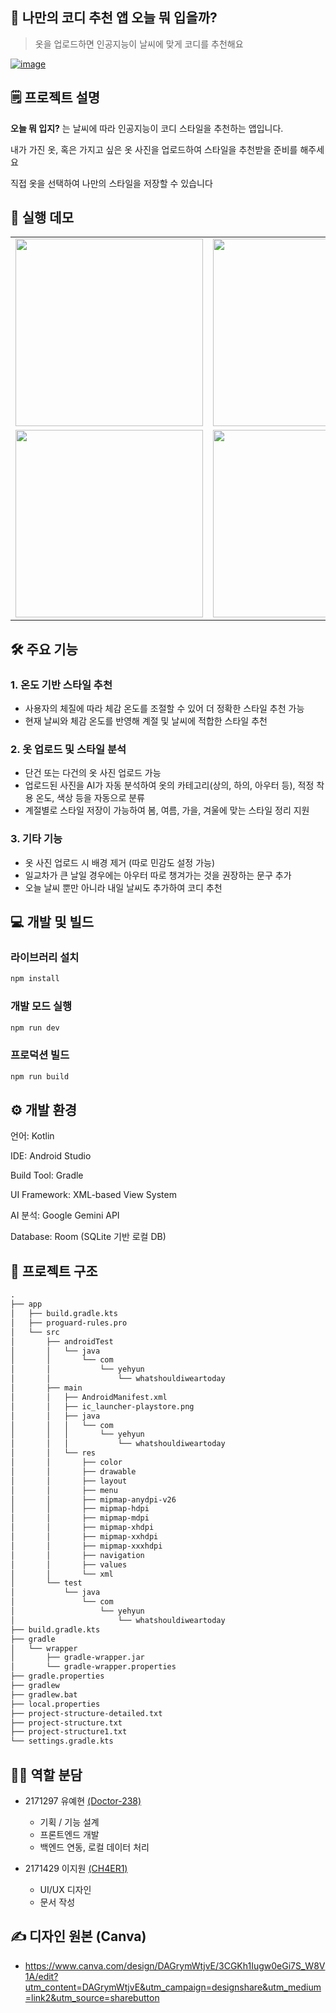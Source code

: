 ## 👕 나만의 코디 추천 앱 **오늘 뭐 입을까?**

>옷을 업로드하면 인공지능이 날씨에 맞게 코디를 추천해요

<a href="https://ibb.co/1GMH9722"><img src="https://i.ibb.co/ZzSyhGTT/image.png" alt="image" border="0"></a>


## 🗒️ 프로젝트 설명  
**오늘 뭐 입지?** 는 날씨에 따라 인공지능이 코디 스타일을 추천하는 앱입니다.

내가 가진 옷, 혹은 가지고 싶은 옷 사진을 업로드하여 스타일을 추천받을 준비를 해주세요

직접 옷을 선택하여 나만의 스타일을 저장할 수 있습니다

## 📱 실행 데모

<table>
  <tr>
    <td><a href="https://ibb.co/vCGmbfcb"><img src="https://i.ibb.co/0pSZk1nk/1-2.png" width="300"></a></td>
    <td><a href="https://ibb.co/SFhQX77"><img src="https://i.ibb.co/1FDsfJJ/2-1.png" width="300"></a></td>
  </tr>
  <tr>
    <td><a href="https://ibb.co/JjCjw3Xb"><img src="https://i.ibb.co/pjnjBhCs/3-1.png" width="300"></a></td>
    <td><a href="https://ibb.co/nMZyqX0p"><img src="https://i.ibb.co/Jj0TWYdZ/4-1.png" width="300"></a></td>
  </tr>
</table>


## 🛠 주요 기능   

### 1. 온도 기반 스타일 추천
- 사용자의 체질에 따라 체감 온도를 조절할 수 있어 더 정확한 스타일 추천 가능
- 현재 날씨와 체감 온도를 반영해 계절 및 날씨에 적합한 스타일 추천


### 2. 옷 업로드 및 스타일 분석
- 단건 또는 다건의 옷 사진 업로드 가능
- 업로드된 사진을 AI가 자동 분석하여 옷의 카테고리(상의, 하의, 아우터 등), 적정 착용 온도, 색상 등을 자동으로 분류
- 계절별로 스타일 저장이 가능하여 봄, 여름, 가을, 겨울에 맞는 스타일 정리 지원
 
### 3. 기타 기능
- 옷 사진 업로드 시 배경 제거 (따로 민감도 설정 가능)
- 일교차가 큰 날일 경우에는 아우터 따로 챙겨가는 것을 권장하는 문구 추가 
- 오늘 날씨 뿐만 아니라 내일 날씨도 추가하여 코디 추천

## 💻 개발 및 빌드

### 라이브러리 설치
``` bash
npm install
``` 

### 개발 모드 실행
``` bash
npm run dev
``` 

### 프로덕션 빌드
``` bash
npm run build
``` 

## ⚙️ 개발 환경

언어: Kotlin

IDE: Android Studio

Build Tool: Gradle

UI Framework: XML-based View System

AI 분석: Google Gemini API

Database: Room (SQLite 기반 로컬 DB)

## 📂 프로젝트 구조

```txt
.
├── app
│   ├── build.gradle.kts
│   ├── proguard-rules.pro
│   └── src
│       ├── androidTest
│       │   └── java
│       │       └── com
│       │           └── yehyun
│       │               └── whatshouldiweartoday
│       ├── main
│       │   ├── AndroidManifest.xml
│       │   ├── ic_launcher-playstore.png
│       │   ├── java
│       │   │   └── com
│       │   │       └── yehyun
│       │   │           └── whatshouldiweartoday
│       │   └── res
│       │       ├── color
│       │       ├── drawable
│       │       ├── layout
│       │       ├── menu
│       │       ├── mipmap-anydpi-v26
│       │       ├── mipmap-hdpi
│       │       ├── mipmap-mdpi
│       │       ├── mipmap-xhdpi
│       │       ├── mipmap-xxhdpi
│       │       ├── mipmap-xxxhdpi
│       │       ├── navigation
│       │       ├── values
│       │       └── xml
│       └── test
│           └── java
│               └── com
│                   └── yehyun
│                       └── whatshouldiweartoday
├── build.gradle.kts
├── gradle
│   └── wrapper
│       ├── gradle-wrapper.jar
│       └── gradle-wrapper.properties
├── gradle.properties
├── gradlew
├── gradlew.bat
├── local.properties
├── project-structure-detailed.txt
├── project-structure.txt
├── project-structure1.txt
└── settings.gradle.kts
```


## 🧑‍💻 역할 분담
- 2171297 유예현 [(Doctor-238)](https://github.com/Doctor-238/)
  - 기획 / 기능 설계
  - 프론트엔드 개발
  - 백엔드 연동, 로컬 데이터 처리

- 2171429 이지원 [(CH4ER1)](https://github.com/CH4ER1)
  - UI/UX 디자인
  - 문서 작성

## ✍️ 디자인 원본 (Canva)
- https://www.canva.com/design/DAGrymWtjvE/3CGKh1Iugw0eGi7S_W8V1A/edit?utm_content=DAGrymWtjvE&utm_campaign=designshare&utm_medium=link2&utm_source=sharebutton
